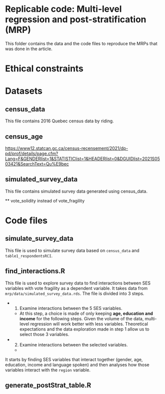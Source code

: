 # Replicable code: Multi-level regression and post-stratification (MRP)

This folder contains the data and the code files to reproduce the MRPs that was done in the article.

# Ethical constraints
<!--- The surveys used in this article were exclusive, and access to the data was conditional upon signing an ethics form. As a result, the `table1_respondentsRCI` dataset presented here is a shortened version of the full dataset used in this study. If you are interested in accessing additional variables or data, please contact us at <hubert.cadieux.1@ulaval.ca> to discuss the possibility of obtaining access. --->



# Datasets

## census_data
This file contains 2016 Quebec census data by riding.

## census_age
https://www12.statcan.gc.ca/census-recensement/2021/dp-pd/prof/details/page.cfm?Lang=F&GENDERlist=1&STATISTIClist=1&HEADERlist=0&DGUIDlist=2021S0503421&SearchText=Qu%E9bec

## simulated_survey_data
This file contains simulated survey data generated using census_data. 

** vote_solidity instead of vote_fragility

# Code files

## simulate_survey_data
This file is used to simulate survey data based on `census_data` and `table1_respondentsRCI`.

## find_interactions.R
This file is used to explore survey data to find interactions between SES variables with vote fragility as a dependent variable. It takes data from `mrp/data/simulated_survey_data.rds`. The file is divided into 3 steps.
- 1. Examine interactions between the 5 SES variables.
    - At this step, a choice is made of only keeping **age, education and income** for the following steps. Given the volume of the data, multi-level regression will work better with less variables. Theoretical expectations and the data exploration made in step 1 allow us to select those 3 variables.
- 2. Examine interactions between the selected variables.
    - 


It starts by finding SES variables that interact together (gender, age, education, income and language spoken) and then analyses how those variables interact with the `region` variable.

## generate_postStrat_table.R
